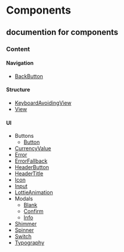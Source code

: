 # Components 

## documention for components

### Content

#### Navigation

- [BackButton](../src/components/Navigation/BackButon/README.md)

#### Structure

- [KeyboardAvoidingView](../src/components/Structure/KeyboardAvoidingView/README.md)
- [View](../src/components/Structure/View/README.md)

#### UI

- Buttons
  - [Button](../src/components/UI/Buttons/Button/README.md)
- [CurrencyValue](../src/components/UI/CurrencyValue/README.md)
- [Error](../src/components/UI/Error/README.md)
- [ErrorFallback](../src/components/UI/ErrorFallback/README.md)
- [HeaderButton](../src/components/UI/HeaderButton/README.md)
- [HeaderTitle](../src/components/UI/HeaderTitle/README.md)
- [Icon](../src/components/UI/Icon/README.md)
- [Input](../src/components/UI/Input/README.md)
- [LottieAnimation](../src/components/UI/LottieAnimation/README.md)
- Modals
  - [Blank](../src/components/UI/Modals/Blank/README.md)
  - [Confirm](../src/components/UI/Modals/Confirm/README.md)
  - [Info](../src/components/UI/Modals/Info/README.md)
- [Shimmer](../src/components/UI/Shimmer/README.md)
- [Spinner](../src/components/UI/Spinner/README.md)
- [Switch](../src/components/UI/Switch/README.md)
- [Typography](../src/components/UI/Typography/README.md)
